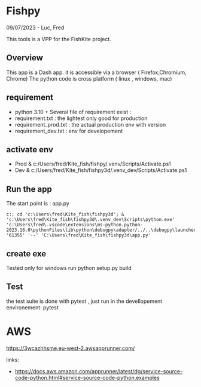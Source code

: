 # Fishpy
09/07/2023  - Luc, Fred

This tools is a VPP for the FishKite project.

## Overview
This app is a Dash app. it is accessible via a browser ( Firefox,Chromium, Chrome)
The python code is cross platform ( linux , windows, mac)



## requirement 
 * python 3.10 +
 Several file of requirement exist :
  * requirement.txt  : the lightest only good for production
  * requirement_prod.txt  : the actual production env with version 
  * requirement_dev.txt  : env for developement
 
## activate env
 * Prod
    & c:/Users/fred/Kite_fish/fishpy/.venv/Scripts/Activate.ps1
 * Dev
    & c:/Users/fred/Kite_fish/fishpy3d/.venv_dev/Scripts/Activate.ps1


## Run the app 
The start point is : app.py

    c:; cd 'c:\Users\fred\Kite_fish\fishpy3d'; & 'c:\Users\fred\Kite_fish\fishpy3d\.venv_dev\Scripts\python.exe' 'c:\Users\fred\.vscode\extensions\ms-python.python-2023.16.0\pythonFiles\lib\python\debugpy\adapter/../..\debugpy\launcher' '61355' '--' 'C:\Users\fred\Kite_fish\fishpy3d\app.py' 

## create exe 
Tested only for windows
run
     python setup.py build

## Test 
the test suite is done with pytest , just run in the devellopement environement: 
    pytest

# AWS
https://3wcazhhsme.eu-west-2.awsapprunner.com/

links:
 * https://docs.aws.amazon.com/apprunner/latest/dg/service-source-code-python.html#service-source-code-python.examples